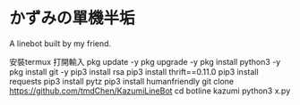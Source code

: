# かずみの單機半垢
A linebot built by my friend.

安裝termux 
打開輸入 
pkg update -y 
pkg upgrade -y 
pkg install python3 -y 
pkg install git -y 
pip3 install rsa 
pip3 install thrift==0.11.0 
pip3 install requests 
pip3 install pytz 
pip3 install humanfriendly 
git clone https://github.com/tmdChen/KazumiLineBot 
cd botline kazumi 
python3 x.py 
